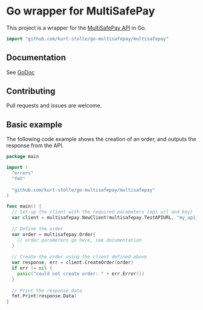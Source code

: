 # Go wrapper for MultiSafePay

This project is a wrapper for the [MultiSafePay API](https://docs.multisafepay.com/api/) in Go. 

```go
import "github.com/kurt-stolle/go-multisafepay/multisafepay"
```

## Documentation
See [GoDoc](https://godoc.org/github.com/kurt-stolle/go-multisafepay/multisafepay)

## Contributing
Pull requests and issues are welcome.

## Basic example
The following code example shows the creation of an order, and outputs the response from the API.
```go
package main

import (
  "errors"
  "fmt"
  
  "github.com/kurt-stolle/go-multisafepay/multisafepay"
)

func main() {
  // Set-up the client with the required parameters (api url and key)
  var client = multisafepay.NewClient(multisafepay.TestAPIURL, "my_api_key")
  
  // Define the order
  var order = multisafepay.Order{
    // order parameters go here, see documentation
  }
  
  // Create the order using the client defined above
  var response, err = client.CreateOrder(order)
  if err != nil {
    panic("could not create order: " + err.Error())
  }
  
  // Print the response data
  fmt.Print(response.Data)
}

```

